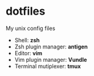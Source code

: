# dotfiles
My unix config files

- Shell: **zsh**
- Zsh plugin manager: **antigen**
- Editor: **vim**
- Vim plugin manager: **Vundle**
- Terminal mutiplexer: **tmux**
